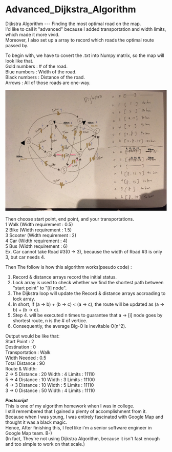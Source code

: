 # Advanced_Dijkstra_Algorithm
Dijkstra Algorithm --- Finding the most optimal road on the map.  
I'd like to call it "advanced" because I added transportation and width limits, which made it more vivid.  
Moreover, I also set up a array to record which roads the optimal route passed by. 

To begin with, we have to covert the .txt into Numpy matrix, so the map will look like that.  
Gold numbers : # of the road.  
Blue numbers : Width of the road.  
Black numbers : Distance of the road.   
Arrows : All of those roads are one-way.  

![image](https://github.com/derrickroselight/Advanced_Dijkstra_Algorithm/blob/master/Dijkstra_map2.jpg)

Then choose start point, end point, and your transportations.  
1 Walk (Width requirement : 0.5)   
2 Bike (Width requirement : 1.5)      
3 Scooter (Width requirement : 2)      
4 Car (Width requirement : 4)     
5 Bus (Width requirement : 6)  
Ex. Car cannot take Road #3(0 -> 3), because the width of Road #3 is only 3, but car needs 4.
  
Then The follow is how this algorithm works(pseudo code) :  
1. Record & distance arrays record the initial status.  
2. Lock array is used to check whether we find the shortest path between "start point" to "[i] node".  
3. The Dijkstra loop will update the Record & distance arrays accroading to lock array.  
4. In short, if (a -> b) + (b -> c) < (a -> c), the route will be updated as (a -> b) + (b -> c).  
5. Step 4. will be executed n times to guarantee that a -> [i] node goes by shortest route, n is the # of vertice.  
6. Consequently, the average Big-O is inevitable O(n^2).  

Output would be like that:  
Start Point : 2  
Destination : 0  
Transportation : Walk  
Width Needed : 0.5  
Total Distance : 90  
Route & Width:  
2 -> 5 Distance : 20 Width : 4 Limits : 11110  
5 -> 4 Distance : 10 Width : 3 Limits : 11100  
4 -> 3 Distance : 10 Width : 5 Limits : 11110  
3 -> 0 Distance : 50 Width : 4 Limits : 11110  


***Postscript***   
This is one of my algorithm homework when I was in college.  
I still remembered that I gained a plenty of accomplishment from it.  
Because when I was young, I was entirely fascinated with Google Map and thought it was a black magic.  
Hence, After finishing this, I feel like i'm a senior software engineer in Google Map team. 
B-)  
(In fact, They're not using Dijkstra Algorithm, because it isn't fast enough and too simple to work on that scale.)
